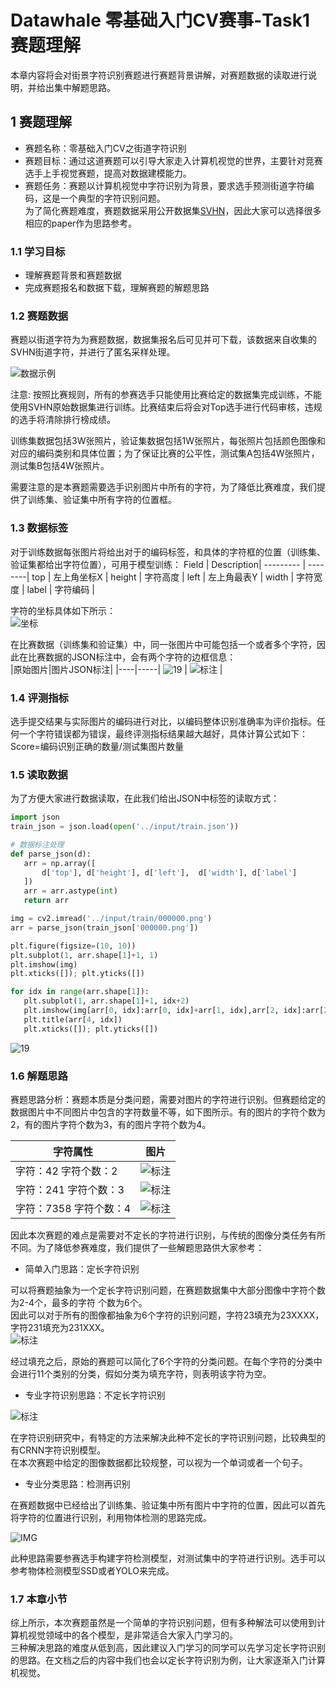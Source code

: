 # Datawhale 零基础入门CV赛事-Task1 赛题理解
        
本章内容将会对街景字符识别赛题进行赛题背景讲解，对赛题数据的读取进行说明，并给出集中解题思路。    
        
## 1 赛题理解   
- 赛题名称：零基础入门CV之街道字符识别             
- 赛题目标：通过这道赛题可以引导大家走入计算机视觉的世界，主要针对竞赛选手上手视觉赛题，提高对数据建模能力。       
- 赛题任务：赛题以计算机视觉中字符识别为背景，要求选手预测街道字符编码，这是一个典型的字符识别问题。      
为了简化赛题难度，赛题数据采用公开数据集[SVHN](http://ufldl.stanford.edu/housenumbers/)，因此大家可以选择很多相应的paper作为思路参考。         
        
### 1.1 学习目标     
- 理解赛题背景和赛题数据     
- 完成赛题报名和数据下载，理解赛题的解题思路     

### 1.2 赛题数据      
赛题以街道字符为为赛题数据，数据集报名后可见并可下载，该数据来自收集的SVHN街道字符，并进行了匿名采样处理。  

![数据示例](IMG/赛事简介/数据集样本展示.png)
             
注意: 按照比赛规则，所有的参赛选手只能使用比赛给定的数据集完成训练，不能使用SVHN原始数据集进行训练。比赛结束后将会对Top选手进行代码审核，违规的选手将清除排行榜成绩。
         
训练集数据包括3W张照片，验证集数据包括1W张照片，每张照片包括颜色图像和对应的编码类别和具体位置；为了保证比赛的公平性，测试集A包括4W张照片，测试集B包括4W张照片。
       
需要注意的是本赛题需要选手识别图片中所有的字符，为了降低比赛难度，我们提供了训练集、验证集中所有字符的位置框。
    
### 1.3 数据标签      
对于训练数据每张图片将给出对于的编码标签，和具体的字符框的位置（训练集、验证集都给出字符位置），可用于模型训练：
 Field  | Description|
--------- | --------|
top	| 左上角坐标X |
height	| 字符高度 |
left   | 左上角最表Y |
width  | 字符宽度 |
label  | 字符编码 |
      
字符的坐标具体如下所示：     
![坐标](IMG/Task01/字符坐标.png)     
     
 在比赛数据（训练集和验证集）中，同一张图片中可能包括一个或者多个字符，因此在比赛数据的JSON标注中，会有两个字符的边框信息：      
 |原始图片|图片JSON标注|
 |----|-----|
 ![19](IMG/Task01/原始图片.png)    | ![标注](IMG/Task01/原始图片标注.png)  |
 
 ### 1.4 评测指标     
 选手提交结果与实际图片的编码进行对比，以编码整体识别准确率为评价指标。任何一个字符错误都为错误，最终评测指标结果越大越好，具体计算公式如下：     
                                              Score=编码识别正确的数量/测试集图片数量        
     
 ### 1.5 读取数据    
 为了方便大家进行数据读取，在此我们给出JSON中标签的读取方式：  
      
 ```python
 import json
train_json = json.load(open('../input/train.json'))

# 数据标注处理
def parse_json(d):
    arr = np.array([
        d['top'], d['height'], d['left'],  d['width'], d['label']
    ])
    arr = arr.astype(int)
    return arr

img = cv2.imread('../input/train/000000.png')
arr = parse_json(train_json['000000.png'])

plt.figure(figsize=(10, 10))
plt.subplot(1, arr.shape[1]+1, 1)
plt.imshow(img)
plt.xticks([]); plt.yticks([])

for idx in range(arr.shape[1]):
    plt.subplot(1, arr.shape[1]+1, idx+2)
    plt.imshow(img[arr[0, idx]:arr[0, idx]+arr[1, idx],arr[2, idx]:arr[2, idx]+arr[3, idx]])
    plt.title(arr[4, idx])
    plt.xticks([]); plt.yticks([])
```     
![19](IMG/Task01/19.png)     
        
### 1.6 解题思路      
赛题思路分析：赛题本质是分类问题，需要对图片的字符进行识别。但赛题给定的数据图片中不同图片中包含的字符数量不等，如下图所示。有的图片的字符个数为2，有的图片字符个数为3，有的图片字符个数为4。      
       
  |字符属性|图片|
 |----|-----|
 |字符：42   字符个数：2    | ![标注](IMG/Task01/42.png)  |
 |字符：241   字符个数：3    | ![标注](IMG/Task01/2411.png)  |
 |字符：7358   字符个数：4    | ![标注](IMG/Task01/7358.png)  |
  
因此本次赛题的难点是需要对不定长的字符进行识别，与传统的图像分类任务有所不同。为了降低参赛难度，我们提供了一些解题思路供大家参考：     
      
- 简单入门思路：定长字符识别    
     
可以将赛题抽象为一个定长字符识别问题，在赛题数据集中大部分图像中字符个数为2-4个，最多的字符    个数为6个。                 
因此可以对于所有的图像都抽象为6个字符的识别问题，字符23填充为23XXXX，字符231填充为231XXX。      
![标注](IMG/Task01/23xxxxxx.png)   

经过填充之后，原始的赛题可以简化了6个字符的分类问题。在每个字符的分类中会进行11个类别的分类，假如分类为填充字符，则表明该字符为空。         
- 专业字符识别思路：不定长字符识别 
        
![标注](IMG/Task01/不定长字符识别.png)      
            
在字符识别研究中，有特定的方法来解决此种不定长的字符识别问题，比较典型的有CRNN字符识别模型。     
在本次赛题中给定的图像数据都比较规整，可以视为一个单词或者一个句子。   

- 专业分类思路：检测再识别     
      
在赛题数据中已经给出了训练集、验证集中所有图片中字符的位置，因此可以首先将字符的位置进行识别，利用物体检测的思路完成。        
      
![IMG](IMG/Task01/检测.png)           
            
此种思路需要参赛选手构建字符检测模型，对测试集中的字符进行识别。选手可以参考物体检测模型SSD或者YOLO来完成。    
     
### 1.7 本章小节       
综上所示，本次赛题虽然是一个简单的字符识别问题，但有多种解法可以使用到计算机视觉领域中的各个模型，是非常适合大家入门学习的。         
三种解决思路的难度从低到高，因此建议入门学习的同学可以先学习定长字符识别的思路。在文档之后的内容中我们也会以定长字符识别为例，让大家逐渐入门计算机视觉。

